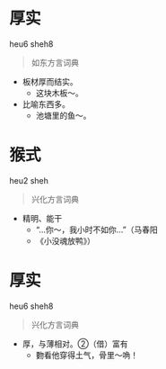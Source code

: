 # 厚实
heu6 sheh8
> 如东方言词典
- 板材厚而结实。
  - 这块木板～。
- 比喻东西多。
  - 池塘里的鱼～。

# 猴式
heu2 sheh
> 兴化方言词典
- 精明、能干
  - “…你～，我小时不如你…”（马春阳
  - 《小没魂放鸭》）

# 厚实
heu6 sheh8
> 兴化方言词典
- 厚，与薄相对。②（借）富有
  - 覅看他穿得土气，骨里～唃！
